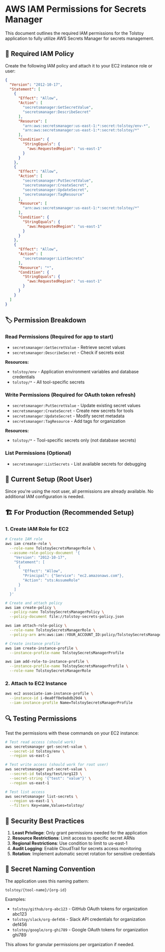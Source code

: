 # AWS IAM Permissions for Secrets Manager

This document outlines the required IAM permissions for the Tolstoy application to fully utilize AWS Secrets Manager for secrets management.

## 🔐 Required IAM Policy

Create the following IAM policy and attach it to your EC2 instance role or user:

```json
{
  "Version": "2012-10-17",
  "Statement": [
    {
      "Effect": "Allow",
      "Action": [
        "secretsmanager:GetSecretValue",
        "secretsmanager:DescribeSecret"
      ],
      "Resource": [
        "arn:aws:secretsmanager:us-east-1:*:secret:tolstoy/env-*",
        "arn:aws:secretsmanager:us-east-1:*:secret:tolstoy/*"
      ],
      "Condition": {
        "StringEquals": {
          "aws:RequestedRegion": "us-east-1"
        }
      }
    },
    {
      "Effect": "Allow",
      "Action": [
        "secretsmanager:PutSecretValue",
        "secretsmanager:CreateSecret",
        "secretsmanager:UpdateSecret",
        "secretsmanager:TagResource"
      ],
      "Resource": [
        "arn:aws:secretsmanager:us-east-1:*:secret:tolstoy/*"
      ],
      "Condition": {
        "StringEquals": {
          "aws:RequestedRegion": "us-east-1"
        }
      }
    },
    {
      "Effect": "Allow",
      "Action": [
        "secretsmanager:ListSecrets"
      ],
      "Resource": "*",
      "Condition": {
        "StringEquals": {
          "aws:RequestedRegion": "us-east-1"
        }
      }
    }
  ]
}
```

## 🏷️ Permission Breakdown

### Read Permissions (Required for app to start)
- `secretsmanager:GetSecretValue` - Retrieve secret values
- `secretsmanager:DescribeSecret` - Check if secrets exist

**Resources:**
- `tolstoy/env` - Application environment variables and database credentials
- `tolstoy/*` - All tool-specific secrets

### Write Permissions (Required for OAuth token refresh)
- `secretsmanager:PutSecretValue` - Update existing secret values
- `secretsmanager:CreateSecret` - Create new secrets for tools
- `secretsmanager:UpdateSecret` - Modify secret metadata
- `secretsmanager:TagResource` - Add tags for organization

**Resources:**
- `tolstoy/*` - Tool-specific secrets only (not database secrets)

### List Permissions (Optional)
- `secretsmanager:ListSecrets` - List available secrets for debugging

## 🔧 Current Setup (Root User)

Since you're using the root user, all permissions are already available. No additional IAM configuration is needed.

## 🏗️ For Production (Recommended Setup)

### 1. Create IAM Role for EC2

```bash
# Create IAM role
aws iam create-role \
  --role-name TolstoySecretsManagerRole \
  --assume-role-policy-document '{
    "Version": "2012-10-17",
    "Statement": [
      {
        "Effect": "Allow",
        "Principal": {"Service": "ec2.amazonaws.com"},
        "Action": "sts:AssumeRole"
      }
    ]
  }'

# Create and attach policy
aws iam create-policy \
  --policy-name TolstoySecretsManagerPolicy \
  --policy-document file://tolstoy-secrets-policy.json

aws iam attach-role-policy \
  --role-name TolstoySecretsManagerRole \
  --policy-arn arn:aws:iam::YOUR_ACCOUNT_ID:policy/TolstoySecretsManagerPolicy

# Create instance profile
aws iam create-instance-profile \
  --instance-profile-name TolstoySecretsManagerProfile

aws iam add-role-to-instance-profile \
  --instance-profile-name TolstoySecretsManagerProfile \
  --role-name TolstoySecretsManagerRole
```

### 2. Attach to EC2 Instance

```bash
aws ec2 associate-iam-instance-profile \
  --instance-id i-0ea0ff0e9a8db29d4 \
  --iam-instance-profile Name=TolstoySecretsManagerProfile
```

## 🔍 Testing Permissions

Test the permissions with these commands on your EC2 instance:

```bash
# Test read access (should work)
aws secretsmanager get-secret-value \
  --secret-id tolstoy/env \
  --region us-east-1

# Test write access (should work for root user)
aws secretsmanager put-secret-value \
  --secret-id tolstoy/test/org123 \
  --secret-string '{"test": "value"}' \
  --region us-east-1

# Test list access
aws secretsmanager list-secrets \
  --region us-east-1 \
  --filters Key=name,Values=tolstoy/
```

## 🚨 Security Best Practices

1. **Least Privilege**: Only grant permissions needed for the application
2. **Resource Restrictions**: Limit access to specific secret ARNs
3. **Regional Restrictions**: Use condition to limit to us-east-1
4. **Audit Logging**: Enable CloudTrail for secrets access monitoring
5. **Rotation**: Implement automatic secret rotation for sensitive credentials

## 🔄 Secret Naming Convention

The application uses this naming pattern:
```
tolstoy/{tool-name}/{org-id}
```

Examples:
- `tolstoy/github/org-abc123` - GitHub OAuth tokens for organization abc123
- `tolstoy/slack/org-def456` - Slack API credentials for organization def456
- `tolstoy/google/org-ghi789` - Google OAuth tokens for organization ghi789

This allows for granular permissions per organization if needed.